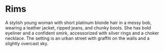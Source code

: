 # Rims
A stylish young woman with short platinum blonde hair in a messy bob, wearing a leather jacket, ripped jeans, and chunky boots. She has bold eyeliner and a confident smirk, accessorized with silver rings and a choker necklace. The setting is an urban street with graffiti on the walls and a slightly overcast sky.
